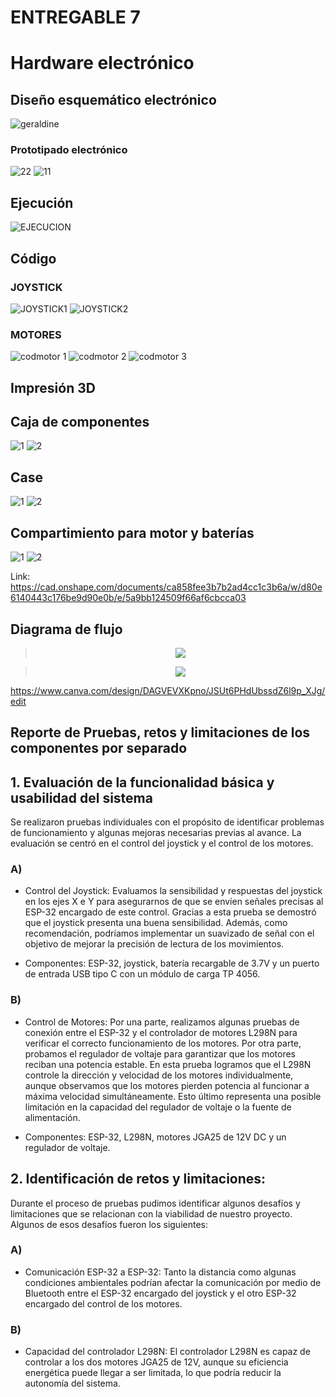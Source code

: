 # ENTREGABLE 7

# Hardware electrónico
## Diseño esquemático electrónico

![geraldine](https://github.com/user-attachments/assets/66badef1-6cf0-43b5-b8b9-13a6a4c3faac)
### Prototipado electrónico

![22](https://github.com/user-attachments/assets/34d02eb3-b7c8-40c8-91a6-87b124e5f51a)
![11](https://github.com/user-attachments/assets/aefabb3c-6c81-456d-9d24-5b987d79338e)

## Ejecución

![EJECUCION](https://github.com/user-attachments/assets/87681728-7867-4b67-a493-4229cb44f9d7)

## Código
### JOYSTICK
![JOYSTICK1](https://github.com/user-attachments/assets/6776dbc6-a935-471d-b692-793127f5fc18)
![JOYSTICK2](https://github.com/user-attachments/assets/2db8e9ed-25f1-4984-8dd9-6422a2e2788d)
### MOTORES

![codmotor 1](https://github.com/user-attachments/assets/52b90702-d3fb-4e29-96db-bb8d0022fac6)
![codmotor 2](https://github.com/user-attachments/assets/1155a189-f902-4cbe-81f7-29881d5c4f4f)
![codmotor 3](https://github.com/user-attachments/assets/d7458c9b-3a78-4515-a544-d81243e4f7ea)

## Impresión 3D

## Caja de componentes
![1](https://i.postimg.cc/DZh69DGQ/Smart-Select-20241030-084707-Chrome.jpg)
![2](https://i.postimg.cc/Pf0W0Jwb/Smart-Select-20241030-084855-Chrome.jpg)

## Case 
![1](https://i.postimg.cc/x82LQcB6/54e24017-ee9c-4f36-9206-87d0f48a0b53.jpg)
![2](https://i.postimg.cc/JnM8SDg0/IMG-20241106-WA0000.jpg)

## Compartimiento para motor y baterías
![1](https://i.postimg.cc/YSGPGWV8/espaciomotr.jpg)
![2](https://i.postimg.cc/cLQT8GBg/espaciocontapa.jpg)

Link: https://cad.onshape.com/documents/ca858fee3b7b2ad4cc1c3b6a/w/d80e6140443c176be9d90e0b/e/5a9bb124509f66af6cbcca03

## Diagrama de flujo

> <p align="center">
> <img src="https://github.com/user-attachments/assets/677173cb-ab4b-4d38-9ba8-99a53ac392c1"/>
> </p>

> <p align="center">
> <img src="https://github.com/user-attachments/assets/b15e32a0-2227-436e-a50e-9c984aad1250"/>
> </p>

https://www.canva.com/design/DAGVEVXKpno/JSUt6PHdUbssdZ6l9p_XJg/edit

## Reporte de Pruebas, retos y limitaciones de los componentes por separado

## 1. Evaluación de la funcionalidad básica y usabilidad del sistema
Se realizaron pruebas individuales con el propósito de identificar problemas de funcionamiento y algunas mejoras necesarias previas al avance. La evaluación se centró en el control del joystick y el control de los motores. 

### A)
- Control del Joystick:
Evaluamos la sensibilidad y respuestas del joystick en los ejes X e Y para asegurarnos de que se envíen señales precisas al ESP-32 encargado de este control. Gracias a esta prueba se demostró que el joystick presenta una buena sensibilidad. Además, como recomendación, podríamos implementar un suavizado de señal con el objetivo de mejorar la precisión de lectura de los movimientos.

- Componentes: 
ESP-32, joystick, batería recargable de 3.7V y un puerto de entrada USB tipo C con un módulo de carga TP 4056.
### B)
- Control de Motores:
Por una parte, realizamos algunas pruebas de conexión entre el ESP-32 y el controlador de motores L298N para verificar el correcto funcionamiento de los motores. Por otra parte, probamos el regulador de voltaje para garantizar que los motores reciban una potencia estable. En esta prueba logramos que el L298N controle la dirección y velocidad de los motores individualmente, aunque observamos que los motores pierden potencia al funcionar  a máxima velocidad simultáneamente. Esto último representa una posible limitación en la capacidad del regulador de voltaje o la fuente de alimentación.

- Componentes: 
ESP-32, L298N, motores JGA25 de 12V DC y un regulador de voltaje.

## 2. Identificación de retos y limitaciones:
Durante el proceso de pruebas pudimos identificar algunos desafíos y limitaciones que se relacionan con la viabilidad de nuestro proyecto. Algunos de esos desafíos fueron los siguientes:

### A)
- Comunicación ESP-32 a ESP-32:
Tanto la distancia como algunas condiciones ambientales podrían afectar la comunicación por medio de Bluetooth entre el ESP-32 encargado del joystick y el otro ESP-32 encargado del control de los motores.

### B)
- Capacidad del controlador L298N:
El controlador L298N es capaz de controlar a los dos motores JGA25 de 12V, aunque su eficiencia energética puede llegar a ser limitada, lo que podría reducir la autonomía del sistema.





